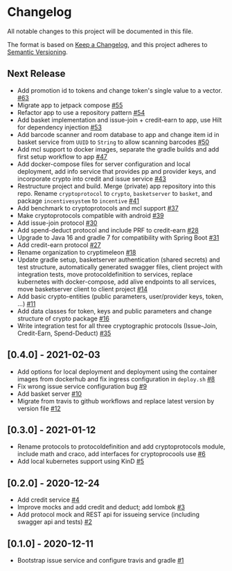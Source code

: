 # Changelog

All notable changes to this project will be documented in this file.

The format is based on [Keep a Changelog](https://keepachangelog.com/en/1.0.0/), and this project adheres
to [Semantic Versioning](https://semver.org/spec/v2.0.0.html).

## Next Release

- Add promotion id to tokens and change token's single value to a vector. [#63](https://github.com/cryptimeleon/incentive-system/pull/63)
- Migrate app to jetpack compose [#55](https://github.com/cryptimeleon/incentive-system/pull/55)
- Refactor app to use a repository pattern [#54](https://github.com/cryptimeleon/incentive-system/pull/54)
- Add basket implementation and issue-join + credit-earn to app, use Hilt for dependency injection [#53](https://github.com/cryptimeleon/incentive-system/pull/53)
- Add barcode scanner and room database to app and change item id in basket service from `UUID` to `String` to allow scanning barcodes [#50](https://github.com/cryptimeleon/incentive-system/pull/50)
- Add mcl support to docker images, separate the gradle builds and add first setup workflow to app [#47](https://github.com/upbcuk/incentive-services/pull/47)
- Add docker-compose files for server configuration and local deployment, add info service that provides pp and provider keys, and incorporate crypto into credit and issue service [#43](https://github.com/upbcuk/incentive-services/pull/43)
- Restructure project and build. Merge (private) app repository into this repo. Rename `cryptoprotocol` to `crypto`, `basketserver` to `basket`, and package `incentivesystem` to `incentive` [#41](https://github.com/cryptimeleon/incentive-system/pull/41)
- Add benchmark to cryptoprotocols and mcl support [#37](https://github.com/cryptimeleon/incentive-system/pull/37)
- Make cryptoprotocols compatible with android [#39](https://github.com/cryptimeleon/incentive-system/pull/39)
- Add issue-join protocol [#30](https://github.com/cryptimeleon/incentive-system/pull/30)
- Add spend-deduct protocol and include PRF to credit-earn [#28](https://github.com/cryptimeleon/incentive-system/pull/28)
- Upgrade to Java 16 and gradle 7 for compatibility with Spring Boot [#31](https://github.com/cryptimeleon/incentive-system/pull/31)
- Add credit-earn protocol [#27](https://github.com/upbcuk/incentive-services/pull/27)
- Rename organization to cryptimeleon  [#18](https://github.com/upbcuk/incentive-services/pull/18)
- Update gradle setup, basketserver authentication (shared secrets) and test structure, automatically generated swagger
  files, client project with integration tests, move protocoldefinition to services, replace kubernetes with
  docker-compose, add alive endpoints to all services, move basketserver client to client
  project [#14](https://github.com/upbcuk/incentive-services/pull/14)
- Add basic crypto-entities (public parameters, user/provider keys, token,
  ...) [#11](https://github.com/upbcuk/incentive-services/pull/11)
- Add data classes for token, keys and public parameters and change structure of crypto package [#16](https://github.com/upbcuk/incentive-services/pull/18)
- Write integration test for all three cryptographic protocols (Issue-Join, Credit-Earn, Spend-Deduct) [#35](https://github.com/cryptimeleon/incentive-system/pull/35)

## [0.4.0] - 2021-02-03

- Add options for local deployment and deployment using the container images from dockerhub and fix ingress
  configuration in `deploy.sh` [#8](https://github.com/upbcuk/incentive-services/pull/8)
- Fix wrong issue service configuration bug [#9](https://github.com/upbcuk/incentive-services/pull/9)
- Add basket server [#10](https://github.com/upbcuk/incentive-services/pull/10)
- Migrate from travis to github workflows and replace latest version by version
  file [#12](https://github.com/upbcuk/incentive-services/pull/12)

## [0.3.0] - 2021-01-12

- Rename protocols to protocoldefinition and add cryptoprotocols module, include math and craco, add interfaces for
  cryptoprocools use [#6](https://github.com/upbcuk/incentive-services/pull/6)
- Add local kubernetes support using KinD [#5](https://github.com/upbcuk/incentive-services/pull/5)

## [0.2.0] - 2020-12-24

- Add credit service [#4](https://github.com/upbcuk/incentive-services/pull/4)
- Improve mocks and add credit and deduct; add lombok [#3](https://github.com/upbcuk/incentive-services/pull/3)
- Add protocol mock and REST api for issueing service (including swagger api and
  tests) [#2](https://github.com/upbcuk/incentive-services/pull/2)

## [0.1.0] - 2020-12-11

- Bootstrap issue service and configure travis and gradle [#1](https://github.com/upbcuk/incentive-services/pull/1)
